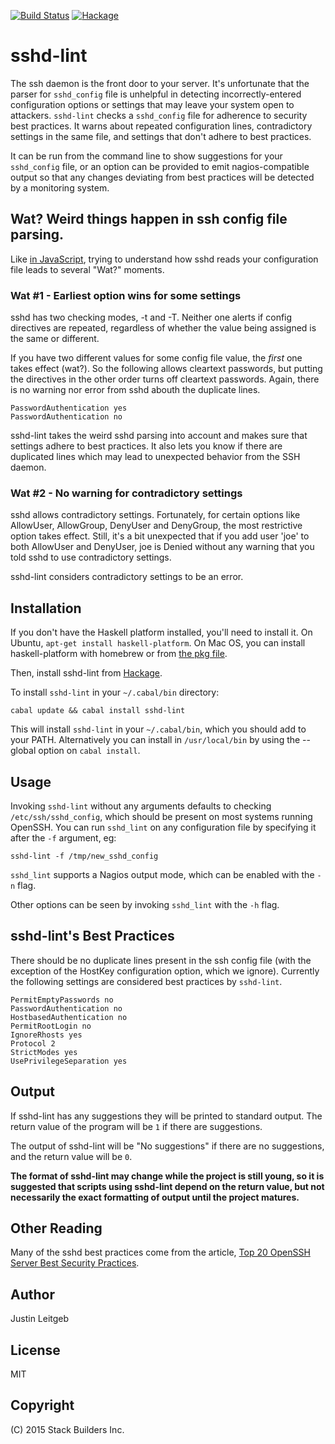 [![Build Status](https://travis-ci.org/stackbuilders/sshd-lint.svg)](https://travis-ci.org/stackbuilders/sshd-lint) [![Hackage](https://img.shields.io/hackage/v/sshd-lint.svg)](http://hackage.haskell.org/package/sshd-lint)

# sshd-lint

The ssh daemon is the front door to your server. It's unfortunate that 
the parser for `sshd_config` file is unhelpful in detecting incorrectly-entered configuration options or 
settings that may leave your system open to attackers. `sshd-lint` checks a `sshd_config` file 
for adherence to security best practices. It warns about repeated configuration 
lines, contradictory settings in the same file, and settings that don't adhere to best practices.

It can be run from the command line to show suggestions for your `sshd_config`
file, or an option can be provided to emit nagios-compatible output so that 
any changes deviating from best practices will be detected by a monitoring 
system.

## Wat? Weird things happen in ssh config file parsing.

Like [in JavaScript](https://www.destroyallsoftware.com/talks/wat),
trying to understand how sshd reads your configuration file leads to
several "Wat?" moments.

### Wat #1 - Earliest option wins for some settings

sshd has two checking modes, -t and -T. Neither one alerts if config
directives are repeated, regardless of whether the value being
assigned is the same or different.

If you have two different values for some config file value, the
*first* one takes effect (wat?). So the following allows cleartext
passwords, but putting the directives in the other order turns off
cleartext passwords. Again, there is no warning nor error from sshd
abouth the duplicate lines.

```
PasswordAuthentication yes
PasswordAuthentication no
```

sshd-lint takes the weird sshd parsing into account and makes sure
that settings adhere to best practices. It also lets you know if there
are duplicated lines which may lead to unexpected behavior from the
SSH daemon.

### Wat #2 - No warning for contradictory settings

sshd allows contradictory settings. Fortunately, for certain options
like AllowUser, AllowGroup, DenyUser and DenyGroup, the most
restrictive option takes effect. Still, it's a bit unexpected that if
you add user 'joe' to both AllowUser and DenyUser, joe is Denied
without any warning that you told sshd to use contradictory settings.

sshd-lint considers contradictory settings to be an error.

## Installation

If you don't have the Haskell platform installed, you'll need to
install it. On Ubuntu, `apt-get install haskell-platform`. On Mac OS,
you can install haskell-platform with homebrew or from
[the pkg file](https://www.haskell.org/platform/mac.html).

Then, install sshd-lint from [Hackage](http://hackage.haskell.org/).

To install `sshd-lint` in your `~/.cabal/bin` directory:

```
cabal update && cabal install sshd-lint
```

This will install `sshd-lint` in your `~/.cabal/bin`, which you should
add to your PATH. Alternatively you can install in `/usr/local/bin` by
using the --global option on `cabal install`.

## Usage

Invoking `sshd-lint` without any arguments defaults to checking
`/etc/ssh/sshd_config`, which should be present on most systems
running OpenSSH. You can run `sshd_lint` on any configuration file
by specifying it after the `-f` argument, eg:

```
sshd-lint -f /tmp/new_sshd_config
```

`sshd_lint` supports a Nagios output mode, which can be enabled with
the `-n` flag.

Other options can be seen by invoking `sshd_lint` with the `-h` flag.

## sshd-lint's Best Practices

There should be no duplicate lines present in the ssh config file
(with the exception of the HostKey configuration option, which we
ignore). Currently the following settings are considered best
practices by `sshd-lint`.

```
PermitEmptyPasswords no
PasswordAuthentication no
HostbasedAuthentication no
PermitRootLogin no
IgnoreRhosts yes
Protocol 2
StrictModes yes
UsePrivilegeSeparation yes
```

## Output

If sshd-lint has any suggestions they will be printed to standard
output. The return value of the program will be `1` if there are
suggestions.

The output of sshd-lint will be "No suggestions" if there are no
suggestions, and the return value will be `0`.

**The format of sshd-lint may change while the project is still young,
so it is suggested that scripts using sshd-lint depend on the return
value, but not necessarily the exact formatting of output until the
project matures.**

## Other Reading

Many of the sshd best practices come from the article, [Top 20 OpenSSH
Server Best Security
Practices](http://www.cyberciti.biz/tips/linux-unix-bsd-openssh-server-best-practices.html).


## Author

Justin Leitgeb

## License

MIT

## Copyright

(C) 2015 Stack Builders Inc.
